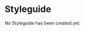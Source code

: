 ---
---

<h1>Styleguide</h1>

<p>No Styleguide has been created yet.</p>

<!-- <img width="100%" src="http://www.liquidvisual.net/files/Screen%20Shot%202016-07-26%20at%205.00.22%20PM.png"> -->
<!-- <img width="100%" src="http://www.liquidvisual.net/files/stylething.png"> -->